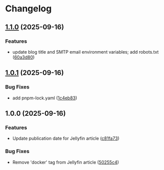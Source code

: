 # Changelog

## [1.1.0](https://github.com/Masutayunikon/Portfolio-w7/compare/v1.0.1...v1.1.0) (2025-09-16)


### Features

* update blog title and SMTP email environment variables; add robots.txt ([60a3d80](https://github.com/Masutayunikon/Portfolio-w7/commit/60a3d805f5afe4fcddf27be2d8f5dee8e2d95bbb))

## [1.0.1](https://github.com/Masutayunikon/Portfolio-w7/compare/v1.0.0...v1.0.1) (2025-09-16)


### Bug Fixes

* add pnpm-lock.yaml ([1c4eb83](https://github.com/Masutayunikon/Portfolio-w7/commit/1c4eb8346676d3d364d8735a1e86b962751da9af))

## 1.0.0 (2025-09-16)


### Features

* Update publication date for Jellyfin article ([c81fa73](https://github.com/Masutayunikon/Portfolio-w7/commit/c81fa735672f5a61d10c772d1c9e27fc756a6f49))


### Bug Fixes

* Remove 'docker' tag from Jellyfin article ([50255c4](https://github.com/Masutayunikon/Portfolio-w7/commit/50255c462656594af5eb3dfdd2deb9e679ce98a1))
